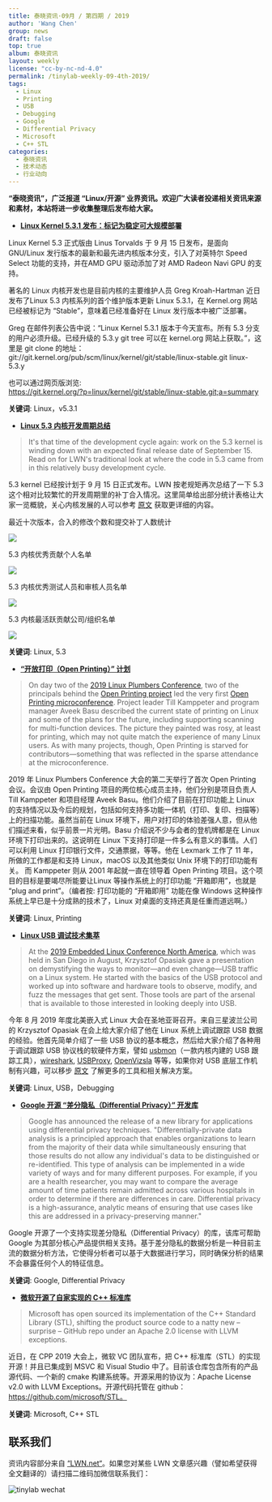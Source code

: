 ```yaml
---
title: 泰晓资讯·09月 / 第四期 / 2019
author: 'Wang Chen'
group: news
draft: false
top: true
album: 泰晓资讯
layout: weekly
license: "cc-by-nc-nd-4.0"
permalink: /tinylab-weekly-09-4th-2019/
tags:
  - Linux
  - Printing
  - USB
  - Debugging
  - Google
  - Differential Privacy
  - Microsoft
  - C++ STL
categories:
  - 泰晓资讯
  - 技术动态
  - 行业动向
---
```


**“泰晓资讯”，广泛报道 “Linux/开源” 业界资讯。欢迎广大读者投递相关资讯来源和素材，本站将进一步收集整理后发布给大家。**


- [**Linux Kernel 5.3.1 发布：标记为稳定可大规模部署**](https://lwn.net/Articles/800245/)

Linux Kernel 5.3 正式版由 Linus Torvalds 于 9 月 15 日发布，是面向 GNU/Linux 发行版本的最新和最先进内核版本分支，引入了对英特尔 Speed Select 功能的支持，并在AMD GPU 驱动添加了对 AMD Radeon Navi GPU 的支持。

著名的 Linux 内核开发也是目前内核的主要维护人员 Greg Kroah-Hartman 近日发布了Linux 5.3 内核系列的首个维护版本更新 Linux 5.3.1，在 Kernel.org 网站已经被标记为 “Stable”，意味着已经准备好在 Linux 发行版本中被广泛部署。

Greg 在邮件列表公告中说：“Linux Kernel 5.3.1 版本于今天宣布。所有 5.3 分支的用户必须升级。已经升级的 5.3.y git tree 可以在 kernel.org 网站上获取。”，这里是 git clone 的地址：  
git://git.kernel.org/pub/scm/linux/kernel/git/stable/linux-stable.git linux-5.3.y

也可以通过网页版浏览:  
https://git.kernel.org/?p=linux/kernel/git/stable/linux-stable.git;a=summary

**关键词**: Linux，v5.3.1

- [**Linux 5.3 内核开发周期总结**](https://lwn.net/Articles/798505/)

> It's that time of the development cycle again: work on the 5.3 kernel is winding down with an expected final release date of September 15. Read on for LWN's traditional look at where the code in 5.3 came from in this relatively busy development cycle.

5.3 kernel 已经按计划于 9 月 15 日正式发布。LWN 按老规矩再次总结了一下 5.3 这个相对比较繁忙的开发周期里的补丁合入情况。这里简单给出部分统计表格让大家一览概貌，关心内核发展的人可以参考 [原文](https://lwn.net/Articles/798505/) 获取更详细的内容。

最近十次版本，合入的修改个数和提交补丁人数统计

![](/wp-content/uploads/2019/09/weekly-news-2019-04/5.3-stat-1.png)

5.3 内核优秀贡献个人名单

![](/wp-content/uploads/2019/09/weekly-news-2019-04/5.3-stat-2.png)

5.3 内核优秀测试人员和审核人员名单

![](/wp-content/uploads/2019/09/weekly-news-2019-04/5.3-stat-3.png)

5.3 内核最活跃贡献公司/组织名单

![](/wp-content/uploads/2019/09/weekly-news-2019-04/5.3-stat-4.png)


**关键词**: Linux, 5.3

- [**“开放打印（Open Printing）” 计划**](https://lwn.net/Articles/798916/)

> On day two of the [2019 Linux Plumbers Conference](https://linuxplumbersconf.org/event/4/), two of the principals behind the [Open Printing project](http://www.openprinting.org/) led the very first [Open Printing microconference](https://linuxplumbersconf.org/event/4/sessions/52/). Project leader Till Kamppeter and program manager Aveek Basu described the current state of printing on Linux and some of the plans for the future, including supporting scanning for multi-function devices. The picture they painted was rosy, at least for printing, which may not quite match the experience of many Linux users. As with many projects, though, Open Printing is starved for contributors—something that was reflected in the sparse attendance at the microconference.

2019 年 Linux Plumbers Conference 大会的第二天举行了首次 Open Printing 会议。会议由 Open Printing 项目的两位核心成员主持，他们分别是项目负责人 Till Kamppeter 和项目经理 Aveek Basu。他们介绍了目前在打印功能上 Linux 的支持情况以及今后的规划，包括如何支持多功能一体机（打印、复印、扫描等）上的扫描功能。虽然当前在 Linux 环境下，用户对打印的体验差强人意，但从他们描述来看，似乎前景一片光明。Basu 介绍说不少与会者的登机牌都是在 Linux 环境下打印出来的。这说明在 Linux 下支持打印是一件多么有意义的事情。人们可以利用 Linux 打印银行文件，交通票据，等等。他在 Lexmark 工作了 11 年，所做的工作都是和支持 Linux，macOS 以及其他类似 Unix 环境下的打印功能有关。 而 Kamppeter 则从 2001 年起就一直在领导着 Open Printing 项目。这个项目的目标是要竭尽所能要让Linux 等操作系统上的打印功能 “开箱即用”，也就是 “plug and print”。（编者按: 打印功能的 “开箱即用” 功能在像 Windows 这种操作系统上早已是十分成熟的技术了，Linux 对桌面的支持还真是任重而道远啊。）

**关键词**: Linux, Printing

- [**Linux USB 调试技术集萃**](https://lwn.net/Articles/798266/)

> At the [2019 Embedded Linux Conference North America](https://events.linuxfoundation.org/events/elc-north-america-2019/), which was held in San Diego in August, Krzysztof Opasiak gave a presentation on demystifying the ways to monitor—and even change—USB traffic on a Linux system. He started with the basics of the USB protocol and worked up into software and hardware tools to observe, modify, and fuzz the messages that get sent. Those tools are part of the arsenal that is available to those interested in looking deeply into USB.

今年 8 月 2019 年度北美嵌入式 Linux 大会在圣地亚哥召开。来自三星波兰公司的 Krzysztof Opasiak 在会上给大家介绍了他在 Linux 系统上调试跟踪 USB 数据的经验。他首先简单介绍了一些 USB 协议的基本概念，然后给大家介绍了各种用于调试跟踪 USB 协议栈的软硬件方案，譬如 [usbmon](https://www.kernel.org/doc/Documentation/usb/usbmon.txt)（一款内核内建的 USB 跟踪工具），[wireshark](https://www.wireshark.org/), [USBProxy](https://github.com/usb-tools/USBProxy), [OpenVizsla](https://github.com/openvizsla/ov_ftdi) 等等，如果你对 USB 底层工作机制有兴趣，可以移步 [原文](https://lwn.net/Articles/798266/) 了解更多的工具和相关解决方案。

**关键词**: Linux, USB，Debugging

- [**Google 开源 “差分隐私（Differential Privacy）” 开发库**](https://lwn.net/Articles/798448/)

> Google has announced the release of a new library for applications using differential privacy techniques. "Differentially-private data analysis is a principled approach that enables organizations to learn from the majority of their data while simultaneously ensuring that those results do not allow any individual's data to be distinguished or re-identified. This type of analysis can be implemented in a wide variety of ways and for many different purposes. For example, if you are a health researcher, you may want to compare the average amount of time patients remain admitted across various hospitals in order to determine if there are differences in care. Differential privacy is a high-assurance, analytic means of ensuring that use cases like this are addressed in a privacy-preserving manner."

Google 开源了一个支持实现差分隐私（Differential Privacy）的库，该库可帮助 Google 为其部分核心产品提供相关支持。基于差分隐私的数据分析是一种目前主流的数据分析方法，它使得分析者可以基于大数据进行学习，同时确保分析的结果不会暴露任何个人的特征信息。

**关键词**: Google, Differential Privacy

- [**微软开源了自家实现的 C++ 标准库**](https://devclass.com/2019/09/18/microsoft-turns-to-github-to-open-source-c-stl/)

> Microsoft has open sourced its implementation of the C++ Standard Library (STL), shifting the product source code to a natty new – surprise – GitHub repo under an Apache 2.0 license with LLVM exceptions.

近日，在 CPP 2019 大会上，微软 VC 团队宣布，把 C++ 标准库（STL）的实现开源！并且已集成到 MSVC 和 Visual Studio 中了。目前该仓库包含所有的产品源代码、一个新的 cmake 构建系统等。开源采用的协议为：Apache License v2.0 with LLVM Exceptions。开源代码托管在 github：https://github.com/microsoft/STL。

**关键词**: Microsoft, C++ STL

## 联系我们

资讯内容部分来自 [“LWN.net“](https://lwn.net/)。如果您对某些 LWN 文章感兴趣（譬如希望获得全文翻译的）请扫描二维码加微信联系我们：

![tinylab wechat](/images/wechat/tinylab.jpg)

